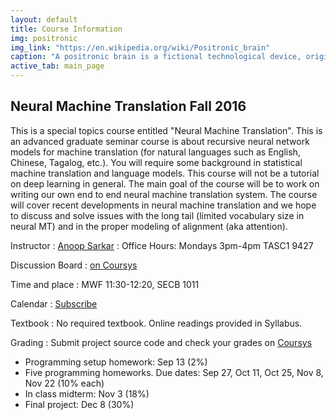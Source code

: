 ```yaml
---
layout: default
title: Course Information
img: positronic
img_link: "https://en.wikipedia.org/wiki/Positronic_brain"
caption: "A positronic brain is a fictional technological device, originally conceived by science fiction writer Isaac Asimov. When Asimov wrote his first robot stories in 1939 and 1940, the positron was a newly discovered particle, and so the buzz word positronic added a contemporary gloss of popular science to the concept."
active_tab: main_page 
---
```


## Neural Machine Translation <span class="text-muted">Fall 2016</span>

This is a special topics course entitled "Neural Machine Translation".
This is an advanced graduate seminar course is about recursive
neural network models for machine translation (for natural languages
such as English, Chinese, Tagalog, etc.). You will require some
background in statistical machine translation and language models.
This course will not be a tutorial on deep learning in general. The
main goal of the course will be to work on writing our own end to
end neural machine translation system. The course will cover recent
developments in neural machine translation and we hope to discuss
and solve issues with the long tail (limited vocabulary size in
neural MT) and in the proper modeling of alignment (aka attention).

Instructor
: [Anoop Sarkar](http://www.cs.sfu.ca/~anoop/) 
: Office Hours: Mondays 3pm-4pm TASC1 9427

Discussion Board
: [on Coursys](https://courses.cs.sfu.ca/2016fa-cmpt-413-x1/discussion/)

Time and place
: MWF 11:30-12:20, SECB 1011

Calendar
: [Subscribe](https://courses.cs.sfu.ca/news/75221d0252e1cdacf94dac56b78600e9/anoop)

Textbook
: No required textbook. Online readings provided in Syllabus.

Grading
: Submit project source code and check your grades on [Coursys](https://courses.cs.sfu.ca/2016fa-cmpt-413-x1/)

* Programming setup homework: Sep 13 (2%)
* Five programming homeworks. Due dates: Sep 27, Oct 11, Oct 25, Nov 8, Nov 22 (10% each)
* In class midterm: Nov 3 (18%)
* Final project: Dec 8 (30%)

